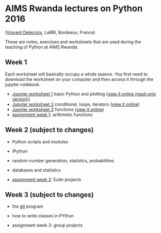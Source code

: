 AIMS Rwanda lectures on Python 2016
===================================
([Vincent Delecroix](http://www.labri.fr/perso/vdelecro/), LaBRI, Bordeaux, France)

These are notes, exercises and worksheets that are used during the teaching of Python
at AIMS Rwanda.

Week 1
------

Each worksheet will basically occupy a whole seance. You first need to download the worksheet on your computer and then access it through the jupyter notebook.

- [Jupyter worksheet 1](https://raw.githubusercontent.com/videlec/aims-python-rwanda-2016/master/worksheets/worksheet1.ipynb) basic Python and plotting ([view it online (read-only version)](http://nbviewer.jupyter.org/github/videlec/aims-python-rwanda-2016/blob/master/worksheets/worksheet1.ipynb))
- [Jupyter worksheet 2](https://raw.githubusercontent.com/videlec/aims-python-rwanda-2016/master/worksheets/worksheet2.ipynb) conditional, loops, iterators ([view it online](http://nbviewer.jupyter.org/github/videlec/aims-python-rwanda-2016/blob/master/worksheets/worksheet2.ipynb))
- [Jupyter worksheet 3](https://raw.githubusercontent.com/videlec/aims-python-rwanda-2016/master/worksheets/worksheet3.ipynb) functions ([view it online](http://nbviewer.jupyter.org/github/videlec/aims-python-rwanda-2016/blob/master/worksheets/worksheet3.ipynb))
- [assignment week 1](https://github.com/videlec/aims-python-rwanda-2016/raw/master/assignment/arith.pdf): arithmetic functions

Week 2 (subject to changes)
---------------------------

- Python scripts and modules
- IPython
- random number generation, statistics, probabilities
- databases and statistics

- [assignment week 2](https://github.com/videlec/pyeuler): Euler projects

Week 3 (subject to changes)
---------------------------

- the [git](https://git-scm.com/book/en) program
- how to write classes in PYthon

- assignment week 3: group projects
